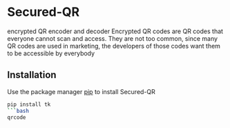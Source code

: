 # Secured-QR
encrypted QR encoder and decoder
Encrypted QR codes are QR codes that everyone cannot scan and access. 
They are not too common, since many QR codes are used in marketing, the developers of those codes want them to be accessible by everybody

## Installation

Use the package manager [pip](https://pip.pypa.io/en/stable/) to install Secured-QR
```bash
pip install tk
```bash
qrcode
